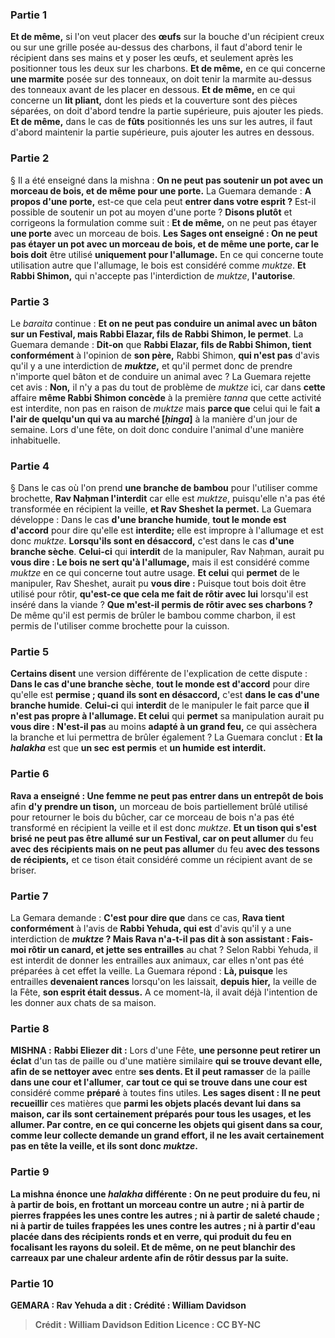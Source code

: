
### Partie 1
<b>Et de même,</b> si l'on veut placer des <b>œufs</b> sur la bouche d'un récipient creux ou sur une grille posée au-dessus des charbons, il faut d'abord tenir le récipient dans ses mains et y poser les œufs, et seulement après les positionner tous les deux sur les charbons. <b>Et de même,</b> en ce qui concerne <b>une marmite</b> posée sur des tonneaux, on doit tenir la marmite au-dessus des tonneaux avant de les placer en dessous. <b>Et de même,</b> en ce qui concerne un <b>lit pliant,</b> dont les pieds et la couverture sont des pièces séparées, on doit d'abord tendre la partie supérieure, puis ajouter les pieds. <b>Et de même,</b> dans le cas de <b>fûts</b> positionnés les uns sur les autres, il faut d'abord maintenir la partie supérieure, puis ajouter les autres en dessous.

### Partie 2
§ Il a été enseigné dans la mishna : <b>On ne peut pas soutenir un pot avec un morceau de bois, et de même pour une porte.</b> La Guemara demande : <b>A propos d'une porte,</b> est-ce que cela peut <b>entrer dans votre esprit ?</b> Est-il possible de soutenir un pot au moyen d'une porte ? <b>Disons plutôt</b> et corrigeons la formulation comme suit : <b>Et de même,</b> on ne peut pas étayer <b>une porte</b> avec un morceau de bois. <b>Les Sages ont enseigné : On ne peut pas étayer un pot avec un morceau de bois, et de même une porte, car le bois doit</b> être utilisé <b>uniquement pour l'allumage.</b> En ce qui concerne toute utilisation autre que l'allumage, le bois est considéré comme <i>muktze</i>. <b>Et Rabbi Shimon,</b> qui n'accepte pas l'interdiction de <i>muktze</i>, <b>l'autorise</b>.

### Partie 3
Le <i>baraita</i> continue : <b>Et on ne peut pas conduire un animal avec un bâton sur un Festival, mais Rabbi Elazar, fils de Rabbi Shimon, le permet</b>. La Guemara demande : <b>Dit-on</b> que <b>Rabbi Elazar, fils de Rabbi Shimon, tient conformément</b> à l'opinion de <b>son père,</b> Rabbi Shimon, <b>qui n'est pas</b> d'avis qu'il y a une interdiction de <b><i>muktze</i>,</b> et qu'il permet donc de prendre n'importe quel bâton et de conduire un animal avec ? La Guemara rejette cet avis : <b>Non,</b> il n'y a pas du tout de problème de <i>muktze</i> ici, car dans <b>cette</b> affaire <b>même Rabbi Shimon concède</b> à la première <i>tanna</i> que cette activité est interdite, non pas en raison de <i>muktze</i> mais <b>parce que</b> celui qui le fait <b>a l'air de quelqu'un qui va au marché [<i>ḥinga</i>]</b> à la manière d'un jour de semaine. Lors d'une fête, on doit donc conduire l'animal d'une manière inhabituelle.

### Partie 4
§ Dans le cas où l'on prend <b>une branche de bambou</b> pour l'utiliser comme brochette, <b>Rav Naḥman l'interdit</b> car elle est <i>muktze</i>, puisqu'elle n'a pas été transformée en récipient la veille, <b>et Rav Sheshet la permet.</b> La Guemara développe : Dans le cas <b>d'une branche humide</b>, <b>tout le monde est d'accord</b> pour dire qu'elle est <b>interdite;</b> elle est impropre à l'allumage et est donc <i>muktze</i>. <b>Lorsqu'ils sont en désaccord,</b> c'est dans le cas <b>d'une branche sèche</b>. <b>Celui-ci</b> qui <b>interdit</b> de la manipuler, Rav Naḥman, aurait pu <b>vous dire : Le bois ne sert qu'à l'allumage,</b> mais il est considéré comme <i>muktze</i> en ce qui concerne tout autre usage. <b>Et celui</b> qui <b>permet</b> de le manipuler, Rav Sheshet, aurait pu <b>vous dire :</b> Puisque tout bois doit être utilisé pour rôtir, <b>qu'est-ce que cela me fait de rôtir avec lui</b> lorsqu'il est inséré dans la viande ? <b>Que m'est-il permis de rôtir avec ses charbons ?</b> De même qu'il est permis de brûler le bambou comme charbon, il est permis de l'utiliser comme brochette pour la cuisson.

### Partie 5
<b>Certains disent</b> une version différente de l'explication de cette dispute : <b>Dans le cas d'une branche sèche</b>, <b>tout le monde est d'accord</b> pour dire qu'elle est <b>permise ; quand ils sont en désaccord,</b> c'est <b>dans le cas d'une branche humide</b>. <b>Celui-ci</b> qui <b>interdit</b> de le manipuler le fait parce que <b>il n'est pas propre à l'allumage. Et celui</b> qui <b>permet</b> sa manipulation aurait pu <b>vous dire : N'est-il pas</b> au moins <b>adapté à un grand feu,</b> ce qui assèchera la branche et lui permettra de brûler également ? La Guemara conclut : <b>Et la <i>halakha</i></b> est que <b>un sec</b> <b>est permis</b> et <b>un humide</b> <b>est interdit.</b>

### Partie 6
<b>Rava a enseigné : Une femme ne peut pas entrer dans un entrepôt de bois</b> afin <b>d'y prendre un tison,</b> un morceau de bois partiellement brûlé utilisé pour retourner le bois du bûcher, car ce morceau de bois n'a pas été transformé en récipient la veille et il est donc <i>muktze</i>. <b>Et un tison qui s'est brisé ne peut pas être allumé sur un Festival, car on peut allumer</b> du feu <b>avec des récipients mais on ne peut pas allumer</b> du feu <b>avec des tessons de récipients,</b> et ce tison était considéré comme un récipient avant de se briser.

### Partie 7
La Gemara demande : <b>C'est pour dire que</b> dans ce cas, <b>Rava tient conformément</b> à l'avis de <b>Rabbi Yehuda, qui est</b> d'avis qu'il y a une interdiction de <b><i>muktze</i> ? Mais Rava n'a-t-il pas dit à son assistant : Fais-moi rôtir un canard, et jette ses entrailles</b> au chat ? Selon Rabbi Yehuda, il est interdit de donner les entrailles aux animaux, car elles n'ont pas été préparées à cet effet la veille. La Guemara répond : <b>Là, puisque</b> les entrailles <b>devenaient rances</b> lorsqu'on les laissait, <b>depuis hier,</b> la veille de la Fête, <b>son esprit était dessus.</b> A ce moment-là, il avait déjà l'intention de les donner aux chats de sa maison.

### Partie 8
<strong>MISHNA :</strong> <b>Rabbi Eliezer dit :</b> Lors d'une Fête, <b>une personne peut retirer un éclat</b> d'un tas de paille ou d'une matière similaire <b>qui se trouve devant elle, afin de se nettoyer avec</b> entre <b>ses dents. Et il peut ramasser</b> de la paille <b>dans une cour et l'allumer</b>, <b>car tout ce qui se trouve dans une cour est</b> considéré comme <b>préparé</b> à toutes fins utiles. <b>Les sages disent : Il ne peut recueillir</b> ces matières que <b>parmi les objets placés <b>devant lui</b> dans sa maison, car ils sont certainement préparés pour tous les usages, <b>et les allumer</b>. Par contre, en ce qui concerne les objets qui gisent dans sa cour, comme leur collecte demande un grand effort, il ne les avait certainement pas en tête la veille, et ils sont donc <i>muktze</i>.

### Partie 9
La mishna énonce une <i>halakha</i> différente : <b>On ne peut produire du feu, ni à partir de bois,</b> en frottant un morceau contre un autre ; <b>ni à partir de pierres</b> frappées les unes contre les autres ; <b>ni à partir</b> de <b>saleté chaude ; ni à partir de tuiles</b> frappées les unes contre les autres ; <b>ni à partir d'eau</b> placée dans des récipients ronds et en verre, qui produit du feu en focalisant les rayons du soleil. <b>Et</b> de même, <b>on ne peut blanchir des carreaux</b> par une chaleur ardente afin de <b>rôtir dessus</b> par la suite.

### Partie 10
<strong>GEMARA :</strong> <b>Rav Yehuda a dit :</b> <b>Crédité : William Davidson

>Crédit : William Davidson Edition
>Licence : CC BY-NC
